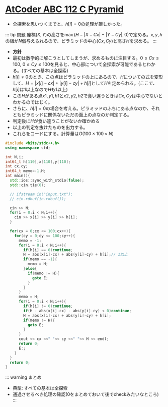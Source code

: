 # [AtCoder ABC 112 C Pyramid](https://beta.atcoder.jp/contests/abc112/tasks/abc112_c)

- 全探索を思いつくまでと、$h[i]=0$の処理が厳しかった。

::: tip 問題
座標$(X, Y)$の高さを$\max (H - |X - Cx| - | Y - Cy|, 0)$で定める。$x, y, h$の組が$N$個与えられるので、ピラミッドの中心$(Cx, Cy)$と高さ$H$を求める。
:::

- __方針__
- 最初は数学的に解こうとしてしまうが、求めるものに注目する。$0 \leq Cx \leq 100$, $0 \leq Cy \leq 100$を見ると、中心部について全探索が可能であるとわかる。(すべての基本は全探索)
- $h[i] \neq 0$のとき、この点はピラミッドの上にあるので、$H$についての式を変形して、$H=|x[i]-cx| + |y[i]-cy| + h[i]$として$H$を定められる。(ここで、$h[i]$は1以上なので$H$も1以上)
- この$H$がある点$x1, y1, h1$と$x2,y2,h2$で食い違うときは$Cx, Cy$は中心でないとわかるのではじく。
- さらに、$h[i] = 0$の場合を考える。ピラミッドのふちにある点なのか、それともピラミッドに関係ないただの面上の点なのか判定する。
- 判定後に$H$が食い違うことがないか確かめる
- 以上の判定を抜けたものを出力する。
- これらをコードにする。計算量は$O(100 \times 100 \times N)$

```cpp
#include <bits/stdc++.h>
using namespace std;

int N,i;
int64_t h[110],x[110],y[110];
int cx,cy;
int64_t memo=-1,H;
int main(){
  std::ios::sync_with_stdio(false);
  std::cin.tie(0);

  // ifstream in("input.txt");
  // cin.rdbuf(in.rdbuf());

  cin >> N;
  for(i = 0;i < N;i++){
    cin >> x[i] >> y[i] >> h[i];
  }

  for(cx = 0;cx <= 100;cx++){
    for(cy = 0;cy <= 100;cy++){
      memo = -1;
      for(i = 0;i < N;i++){
        if(h[i] == 0)continue;
        H = abs(x[i]-cx) + abs(y[i]-cy) + h[i];// 1以上
        if(memo == -1){
          memo = H;
        }else{
          if(memo != H){
            goto E;
          }
        }
      }
      memo = H;
      for(i = 0;i < N;i++){
        if(h[i] != 0)continue;
        if(H - abs(x[i]-cx) - abs(y[i]-cy) < 0)continue;
        H = abs(x[i]-cx) + abs(y[i]-cy) + h[i];
        if(memo != H){
          goto E;
        }
      }
      cout << cx <<" "<< cy <<" "<< H << endl;
      return 0;
      E:;
    }
  }
  return 0;
}
```

::: warning まとめ
- 典型: すべての基本は全探索
- 通過させるべき処理の確認($0$をまとめておいて後でcheckみたいなところ)
:::